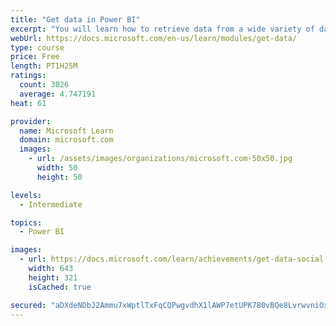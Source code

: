 ```yaml
---
title: "Get data in Power BI"
excerpt: "You will learn how to retrieve data from a wide variety of data sources, including Microsoft Excel, relational databases, and NoSQL data stores. You will also learn how to improve performance while retrieving data."
webUrl: https://docs.microsoft.com/en-us/learn/modules/get-data/
type: course
price: Free
length: PT1H25M
ratings:
  count: 3026
  average: 4.747191
heat: 61

provider:
  name: Microsoft Learn
  domain: microsoft.com
  images:
    - url: /assets/images/organizations/microsoft.com-50x50.jpg
      width: 50
      height: 50

levels:
  - Intermediate

topics:
  - Power BI

images:
  - url: https://docs.microsoft.com/learn/achievements/get-data-social.png
    width: 643
    height: 321
    isCached: true

secured: "aDXdeNDbJ2Ammu7xWptlTxFqCQPwgvdhX1lAWP7etUPK780vBQe8LvrwvniOxOB9sLs2cWGy7CdhtQWul9n7Wd1qLOpbCeYZbL0NhtO+ARvPTkNA7svievV2YqOdwHJTCDNVz0EUkfmOxsE/tU5//g/KaTGLASURin7G4zZ2j+cTfHSBeKxo/IwH8lfAGj3zVKegNr1/uQYcFxiBvTCrYF5qvlI0fgIXKojqptu0POayLjzs8jfhzBmme4CbHvW42dDckSL1RDy0uiU0v/MTruV0CzY5rGImOT10yeR526zMeQqNIhIIZjhSTN5V2jcLpkIuoaibPCZolf+OqQp6vkHPoCZ/3NutaxSPnOQ+Rf5N4VMgs+u3B5mALSjWYH8QQBF5LDVJc5x9N0OdZuTR1SE1/WKUg6AaWySNlODbkVU=;NLLVaD4JfzcAQ67gc/Wpag=="
---
```


